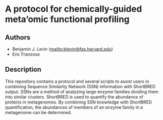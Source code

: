 # **A protocol for chemically-guided meta’omic functional profiling** #

## Authors ##

* Benjamin J. Levin (<mailto:blevin@fas.harvard.edu>)
* Eric Franzosa

## Description ##

This repository contains a protocol and several scripts to assist users in combining Sequence Similarity Network (SSN) information with ShortBRED output. SSNs are a method of analyzing large enzyme families dividing them into similar clusters. ShortBRED is used to quantify the abundance of proteins in metagenomes. By combining SSN knowledge with ShortBRED quantification, the abundances of members of an enzyme family in a metagenome can be determined.